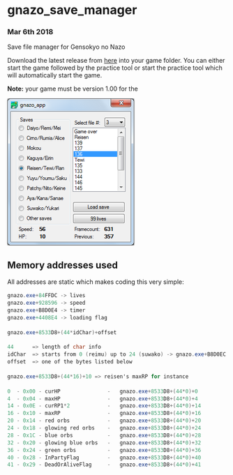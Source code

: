 # gnazo_save_manager
### Mar 6th 2018
Save file manager for Gensokyo no Nazo

Download the latest release from [here](https://github.com/shadax1/gnazo_save_manager/releases) into your game folder. You can either start the game followed by the practice tool or start the practice tool which will automatically start the game.

**Note:** your game must be version 1.00 for the 

![demo pic](https://raw.githubusercontent.com/shadax1/gnazo_save_manager/master/demo%20pic.png)

## Memory addresses used
All addresses are static which makes coding this very simple:
```csharp
gnazo.exe+84FFDC -> lives
gnazo.exe+928596 -> speed
gnazo.exe+B8D0E4 -> timer
gnazo.exe+4408E4 -> loading flag

gnazo.exe+8533D8+(44*idChar)+offset

44      => length of char info
idChar  => starts from 0 (reimu) up to 24 (suwako) -> gnazo.exe+B8D0EC
offset  => one of the bytes listed below

gnazo.exe+8533D8+(44*16)+10 => reisen's maxRP for instance

0  - 0x00 - curHP               -   gnazo.exe+8533D8+(44*0)+0
4  - 0x04 - maxHP               -   gnazo.exe+8533D8+(44*0)+4
14 - 0x0E - curRP1*2            -   gnazo.exe+8533D8+(44*0)+14
16 - 0x10 - maxRP               -   gnazo.exe+8533D8+(44*0)+16
20 - 0x14 - red orbs            -   gnazo.exe+8533D8+(44*0)+20
24 - 0x18 - glowing red orbs    -   gnazo.exe+8533D8+(44*0)+24
28 - 0x1C - blue orbs           -   gnazo.exe+8533D8+(44*0)+28
32 - 0x20 - glowing blue orbs   -   gnazo.exe+8533D8+(44*0)+32
36 - 0x24 - green orbs          -   gnazo.exe+8533D8+(44*0)+36
40 - 0x28 - InPartyFlag         -   gnazo.exe+8533D8+(44*0)+40
41 - 0x29 - DeadOrAliveFlag     -   gnazo.exe+8533D8+(44*0)+41
```